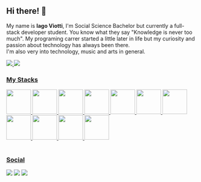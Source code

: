 ## Hi there! 👋

My name is __Iago Viotti__, I'm Social Science Bachelor but currently a full-stack developer student. You know what they say "Knowledge is never too much".
My programing carrer started a little later in life but my curiosity and passion about technology has always been there.</br>
I'm also very into technology, music and arts in general.
<div>
<a href="https://github.com/iagoViotti"><img src="https://github-readme-stats.vercel.app/api?username=iagoViotti&show_icons=true&theme=transparent&hide=stars&count_private=true" />

<img src="https://github-readme-stats.vercel.app/api/top-langs/?username=iagoViotti&layout=compact&theme=transparent&count_private=true" />
</div>

### My Stacks
<div>
  <img height="65px" src="https://cdn.jsdelivr.net/gh/devicons/devicon/icons/html5/html5-plain-wordmark.svg" />
  <img height="65px" src="https://cdn.jsdelivr.net/gh/devicons/devicon/icons/css3/css3-plain-wordmark.svg" />        
  <img height="65px" src="https://cdn.jsdelivr.net/gh/devicons/devicon/icons/javascript/javascript-plain.svg" />
  <img height="65px" src="https://cdn.jsdelivr.net/gh/devicons/devicon/icons/react/react-original-wordmark.svg" />
  <img height="65px" src="https://cdn.jsdelivr.net/gh/devicons/devicon/icons/jest/jest-plain.svg" />  
  <img height="65px" src="https://cdn.jsdelivr.net/gh/devicons/devicon/icons/redux/redux-original.svg" />
  <img height="65px" src="https://cdn.jsdelivr.net/gh/devicons/devicon/icons/docker/docker-plain-wordmark.svg" />
  <img height="65px" src="https://cdn.jsdelivr.net/gh/devicons/devicon/icons/mysql/mysql-original.svg" />
  <img height="65px" src="https://cdn.jsdelivr.net/gh/devicons/devicon/icons/nodejs/nodejs-original.svg" />
  <img height="65px" src="https://cdn.jsdelivr.net/gh/devicons/devicon/icons/sequelize/sequelize-plain.svg" />
  <img height="65px" src="https://cdn.jsdelivr.net/gh/devicons/devicon/icons/mongodb/mongodb-plain-wordmark.svg" />

</div>
</br>

### Social

<div> 
  <a href="https://instagram.com/iagoviotti" target="_blank"><img src="https://img.shields.io/badge/-Instagram-%23E4405F?style=for-the-badge&logo=instagram&logoColor=white" target="_blank"></a>
  <a href = "mailto:iago.viotti@gmail.com"><img src="https://img.shields.io/badge/-Gmail-%23333?style=for-the-badge&logo=gmail&logoColor=white" target="_blank"></a>
  <a href="https://www.linkedin.com/in/iagoviotti" target="_blank"><img src="https://img.shields.io/badge/-LinkedIn-%230077B5?style=for-the-badge&logo=linkedin&logoColor=white" target="_blank"></a> 
</div>
